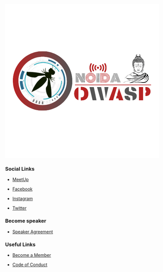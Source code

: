 <!--### Chapter Information
* Chapter Region -->


<img src="assets/images/OWASP1.png"/>

### Social Links

* [MeetUp](https://www.meetup.com/OWASP-Noida-Chapter/)

* [Facebook](https://www.facebook.com/owaspnoida/)

* [Instagram](https://www.instagram.com/owaspnoida/)

* [Twitter](https://twitter.com/Noidaowasp)


### Become speaker

* [Speaker Agreement](https://www.owasp.org/index.php/Speaker_Agreement)


### Useful Links
* [Become a Member](https://www.owasp.org/index.php/Membership)

* [Code of Conduct](https://www.owasp.org/index.php/Governance/Conference_Policies)
